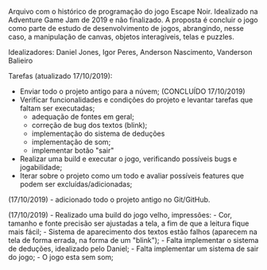 Arquivo com o histórico de programação do jogo Escape Noir. Idealizado na Adventure Game Jam de 2019 e não finalizado. A proposta é concluir o jogo como parte de estudo de desenvolvimento de jogos, abrangindo, nesse caso, a manipulação de canvas, objetos interagíveis, telas e puzzles.

Idealizadores: Daniel Jones, Igor Peres, Anderson Nascimento, Vanderson Balieiro

Tarefas (atualizado 17/10/2019):

- Enviar todo o projeto antigo para a núvem; (CONCLUÍDO 17/10/2019)
- Verificar funcionalidades e condições do projeto e levantar tarefas que faltam ser executadas;
  - adequação de fontes em geral;
  - correção de bug dos textos (blink);
  - implementação do sistema de deduções
  - implementação de som;
  - implementar botão "sair"
- Realizar uma build e executar o jogo, verificando possíveis bugs e jogabilidade;
- Iterar sobre o projeto como um todo e avaliar possíveis features que podem ser excluídas/adicionadas;

(17/10/2019) - adicionado todo o projeto antigo no Git/GitHub.

(17/10/2019) - Realizado uma build do jogo velho, impressões:
    - Cor, tamanho e fonte precisão ser ajustadas a tela, a fim de que a leitura fique mais fácil;
    - Sistema de aparecimento dos textos estão falhos (aparecem na tela de forma errada, na forma de um "blink");
    - Falta implementar o sistema de deduções, idealizado pelo Daniel;
    - Falta implementar um sistema de sair do jogo;
    - O jogo esta sem som;
